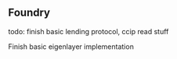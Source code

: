 ## Foundry

todo: finish basic lending protocol, ccip read stuff

Finish basic eigenlayer implementation
